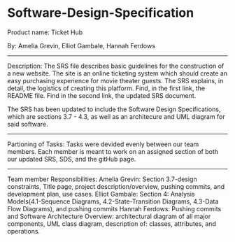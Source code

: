 # Software-Design-Specification
Product name: Ticket Hub

By: Amelia Grevin, Elliot Gambale, Hannah Ferdows 
***
Description:
The SRS file describes basic guidelines for the construction of a new website. The site is an online ticketing system which should create an easy purchasing experience for movie theater guests. The SRS explains, in detail, the logistics of creating this platform. Find, in the first link, the README file. Find in the second link, the updated SRS document.

The SRS has been updated to include the Software Design Specifications, which are sections 3.7 - 4.3, as well as an architecure and UML diagram for said software. 


***
Partioning of Tasks:
Tasks were devided evenly between our team members. Each member is meant to work on an assigned section of both our updated SRS, SDS, and the gitHub page. 
***
Team member Responsibilities:
Amelia Grevin: Section 3.7-design constraints, Title page, project description/overview, pushing commits, and development plan, use cases.
Elliot Gambale: Section 4: Analysis Models(4.1-Sequence Diagrams, 4.2-State-Transition Diagrams, 4.3-Data Flow Diagrams), and pushing commits
Hannah Ferdows: Pushing commits and Software Architecture Overview: architectural diagram of all major components, UML class diagram, description of: classes, attributes, and operations.

